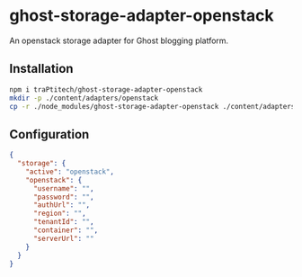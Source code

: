 # ghost-storage-adapter-openstack

An openstack storage adapter for Ghost blogging platform.

## Installation
```sh
npm i traPtitech/ghost-storage-adapter-openstack
mkdir -p ./content/adapters/openstack
cp -r ./node_modules/ghost-storage-adapter-openstack ./content/adapters/openstack
```

## Configuration
```json
{
  "storage": {
    "active": "openstack",
    "openstack": {
      "username": "",
      "password": "",
      "authUrl": "",
      "region": "",
      "tenantId": "",
      "container": "",
      "serverUrl": ""
    }
  }
}
```
